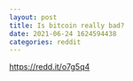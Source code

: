 ```yaml
--- 
layout: post 
title: Is bitcoin really bad? 
date: 2021-06-24 1624594438 
categories: reddit 
--- 
```

https://redd.it/o7g5q4